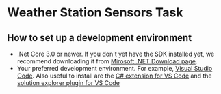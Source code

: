 Weather Station Sensors Task
============================

## How to set up a development environment 

* .Net Core 3.0 or newer. If you don't yet have the SDK installed yet, we recommend downloading it from [Mirosoft .NET Download page](https://dotnet.microsoft.com/download).
* Your preferred development environment. For example, [Visual Studio Code](https://code.visualstudio.com/). Also useful to install are the [C# extension for VS Code](https://code.visualstudio.com/docs/languages/dotnet) and the [solution explorer plugin for VS Code](https://marketplace.visualstudio.com/items?itemName=fernandoescolar.vscode-solution-explorer)